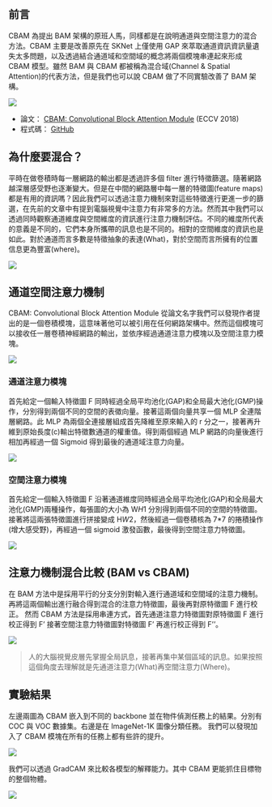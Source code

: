 ## 前言
CBAM 為提出 BAM 架構的原班人馬，同樣都是在說明通道與空間注意力的混合方法。CBAM 主要是改善原先在 SKNet 上僅使用 GAP 來萃取通道資訊資訊量遺失太多問題，以及透過結合通道域和空間域的概念將兩個模塊串連起來形成 CBAM 模型。雖然 BAM 與 CBAM 都被稱為混合域(Channel & Spatial Attention)的代表方法，但是我們也可以說 CBAM 做了不同實驗改善了 BAM 架構。

![](https://i.imgur.com/se8pdv3.png)

- 論文： [CBAM: Convolutional Block Attention Module](https://arxiv.org/abs/1807.06521) (ECCV 2018)
- 程式碼： [GitHub](https://github.com/Jongchan/attention-module)


## 為什麼要混合？
平時在做卷積時每一層網路的輸出都是透過許多個 filter 進行特徵篩選。隨著網路越深層感受野也逐漸變大。但是在中間的網路層中每一層的特徵圖(feature maps)都是有用的資訊嗎？因此我們可以透過注意力機制來對這些特徵進行更進一步的篩選，在先前的文章中有提到電腦視覺中注意力有非常多的方法。然而其中我們可以透過同時觀察通道維度與空間維度的資訊進行注意力機制評估。不同的維度所代表的意義是不同的，它們本身所攜帶的訊息也是不同的。相對的空間維度的資訊也是如此。對於通道而言多數是特徵抽象的表達(What)，對於空間而言所擁有的位置信息更為豐富(where)。

![](https://i.imgur.com/I5Q4ppl.png)

## 通道空間注意力機制
CBAM: Convolutional Block Attention Module 從論文名字我們可以發現作者提出的是一個卷積模塊，這意味著他可以被引用在任何網路架構中。然而這個模塊可以接收任一層卷積神經網路的輸出，並依序經過通道注意力模塊以及空間注意力模塊。

![](https://i.imgur.com/K0kFDZk.png)

### 通道注意力模塊
首先給定一個輸入特徵圖 F 同時經過全局平均池化(GAP)和全局最大池化(GMP)操作，分別得到兩個不同的空間的表徵向量。接著這兩個向量共享一個 MLP 全連階層網路。此 MLP 為兩個全連接層組成首先降維至原來輸入的 r 分之一，接著再升維到原始長度(c)輸出特徵數通道的權重值。得到兩個經過 MLP 網路的向量後進行相加再經過一個 Sigmoid 得到最後的通道域注意力向量。

![](https://i.imgur.com/Tc1U1dl.png)

### 空間注意力模塊
首先給定一個輸入特徵圖 F 沿著通道維度同時經過全局平均池化(GAP)和全局最大池化(GMP)兩種操作，每張圖的大小為 W*H*1 分別得到兩個不同的空間的特徵圖。接著將這兩張特徵圖進行拼接變成 H*W*2，然後經過一個卷積核為 7*7 的捲積操作(增大感受野)，再經過一個 sigmoid 激發函數，最後得到空間注意力特徵圖。

![](https://i.imgur.com/YDLDOnl.png)

## 注意力機制混合比較 (BAM vs CBAM)
在 BAM 方法中是採用平行的分支分別對輸入進行通道域和空間域的注意力機制。再將這兩個輸出進行融合得到混合的注意力特徵圖，最後再對原特徵圖 F 進行校正。
然而 CBAM 方法是採用串連方式，首先通道注意力特徵圖對原特徵圖 F 進行校正得到 F’ 接著空間注意力特徵圖對特徵圖 F’ 再進行校正得到 F’’。

![](https://i.imgur.com/FFHvp2a.png)

> 人的大腦視覺皮層先掌握全局訊息，接著再集中某個區域的訊息。如果按照這個角度去理解就是先通道注意力(What)再空間注意力(Where)。
## 實驗結果
左邊兩圖為 CBAM 嵌入到不同的 backbone 並在物件偵測任務上的結果。分別有 COC 與 VOC 數據集。右邊是在 ImageNet-1K 圖像分類任務。
我們可以發現加入了 CBAM 模塊在所有的任務上都有些許的提升。

![](https://i.imgur.com/AMovYki.png)

我們可以透過 GradCAM 來比較各模型的解釋能力。其中 CBAM 更能抓住目標物的整個物體。

![](https://i.imgur.com/ho6mkN1.png)